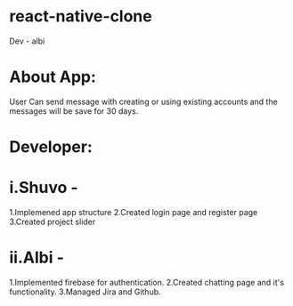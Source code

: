 # react-native-clone

Dev - albi

# About App:

User Can send message with creating or using existing accounts and the messages will be save for 30 days.

# Developer:

# i.Shuvo -

1.Implemened app structure
2.Created login page and register page
3.Created project slider

# ii.Albi -

1.Implemented firebase for authentication.
2.Created chatting page and it's functionality.
3.Managed Jira and Github.
